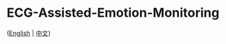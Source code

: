 # ECG-Assisted-Emotion-Monitoring

([English](https://github.com/Ww1247/ECG-Assisted-Emotion-Monitoring/wiki/English-Wiki) | [中文](https://github.com/Ww1247/ECG-Assisted-Emotion-Monitoring/wiki/Chinese-Wiki))

